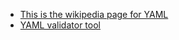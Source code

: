 

- [This is the wikipedia page for YAML](https://en.wikipedia.org/wiki/YAML)
- [YAML validator tool](https://yamlvalidator.com/)
